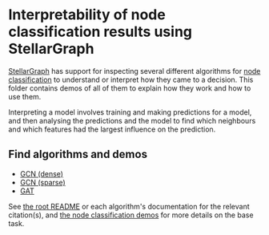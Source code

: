 # Interpretability of node classification results using StellarGraph

[StellarGraph](https://github.com/stellargraph/stellargraph) has support for inspecting several different algorithms for [node classification][nc] to understand or interpret how they came to a decision. This folder contains demos of all of them to explain how they work and how to use them.

Interpreting a model involves training and making predictions for a model, and then analysing the predictions and the model to find which neighbours and which features had the largest influence on the prediction.

## Find algorithms and demos

- [GCN (dense)][gcn-dense]
- [GCN (sparse)][gcn-sparse]
- [GAT][GAT]

[gcn-dense]: gcn/node-link-importance-demo-gcn.ipynb
[gcn-sparse]: gcn/node-link-importance-demo-gcn-sparse.ipynb
[gat]: node-link-importance-demo-gat.ipynb

See [the root README](../../README.md) or each algorithm's documentation for the relevant citation(s), and [the node classification demos][nc] for more details on the base task.

[nc]: ../node-classification/README.md
